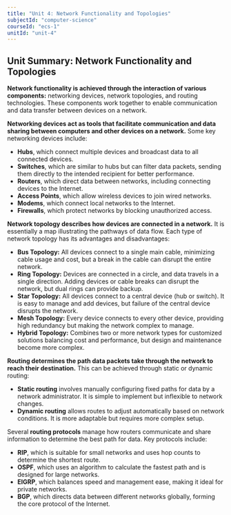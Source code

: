```yaml
---
title: "Unit 4: Network Functionality and Topologies"
subjectId: "computer-science"
courseId: "ecs-1"
unitId: "unit-4"
---
```


## Unit Summary: Network Functionality and Topologies

**Network functionality is achieved through the interaction of various components:** networking devices, network topologies, and routing technologies. These components work together to enable communication and data transfer between devices on a network.

**Networking devices act as tools that facilitate communication and data sharing between computers and other devices on a network.** Some key networking devices include:

-   **Hubs**, which connect multiple devices and broadcast data to all connected devices.
-   **Switches**, which are similar to hubs but can filter data packets, sending them directly to the intended recipient for better performance.
-   **Routers**, which direct data between networks, including connecting devices to the Internet.
-   **Access Points**, which allow wireless devices to join wired networks.
-   **Modems**, which connect local networks to the Internet.
-   **Firewalls**, which protect networks by blocking unauthorized access.

**Network topology describes how devices are connected in a network.** It is essentially a map illustrating the pathways of data flow. Each type of network topology has its advantages and disadvantages:

-   **Bus Topology:** All devices connect to a single main cable, minimizing cable usage and cost, but a break in the cable can disrupt the entire network.
-   **Ring Topology:** Devices are connected in a circle, and data travels in a single direction. Adding devices or cable breaks can disrupt the network, but dual rings can provide backup.
-   **Star Topology:** All devices connect to a central device (hub or switch). It is easy to manage and add devices, but failure of the central device disrupts the network.
-   **Mesh Topology:** Every device connects to every other device, providing high redundancy but making the network complex to manage.
-   **Hybrid Topology:** Combines two or more network types for customized solutions balancing cost and performance, but design and maintenance become more complex.

**Routing determines the path data packets take through the network to reach their destination.** This can be achieved through static or dynamic routing:

-   **Static routing** involves manually configuring fixed paths for data by a network administrator. It is simple to implement but inflexible to network changes.
-   **Dynamic routing** allows routes to adjust automatically based on network conditions. It is more adaptable but requires more complex setup.

Several **routing protocols** manage how routers communicate and share information to determine the best path for data. Key protocols include:

-   **RIP**, which is suitable for small networks and uses hop counts to determine the shortest route.
-   **OSPF**, which uses an algorithm to calculate the fastest path and is designed for large networks.
-   **EIGRP**, which balances speed and management ease, making it ideal for private networks.
-   **BGP**, which directs data between different networks globally, forming the core protocol of the Internet.
